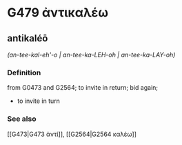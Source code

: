 # G479 ἀντικαλέω

## antikaléō

_(an-tee-kal-eh'-o | an-tee-ka-LEH-oh | an-tee-ka-LAY-oh)_

### Definition

from G0473 and G2564; to invite in return; bid again; 

- to invite in turn

### See also

[[G473|G473 ἀντί]], [[G2564|G2564 καλέω]]
